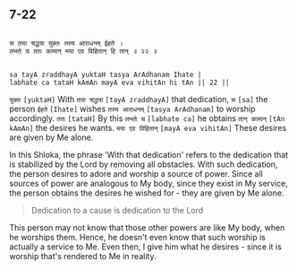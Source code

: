 ## 7-22


```shloka-sa

स तया श्रद्धया युक्तः तस्य आराधनम् ईहते ।
लभते च ततः कामान् मया एव विहितान् हि तान् ॥ २२ ॥

```
```shloka-sa-hk

sa tayA zraddhayA yuktaH tasya ArAdhanam Ihate |
labhate ca tataH kAmAn mayA eva vihitAn hi tAn || 22 ||

```
`युक्तः` `[yuktaH]` With `तया श्रद्धया` `[tayA zraddhayA]` that dedication, `स` `[sa]` the person `ईहते` `[Ihate]` wishes `तस्य आराधनम्` `[tasya ArAdhanam]` to worship accordingly. `ततः` `[tataH]` By this `लभते च` `[labhate ca]` he obtains `तान् कामान्` `[tAn kAmAn]` the desires he wants. `मया एव विहितान्` `[mayA eva vihitAn]` These desires are given by Me alone.

In this Shloka, the phrase 'With that dedication' refers to the dedication that is stabilized by the Lord by removing all obstacles. With such dedication, the person desires to adore and worship a source of power. Since all sources of power are analogous to My body, since they exist in My service, the person obtains the desires he wished for - they are given by Me alone.



<a name='applnote_127'></a>
> Dedication to a cause is dedication to the Lord



This person may not know that those other powers are like My body, when he worships them. Hence, he doesn't even know that such worship is actually a service to Me. Even then, I give him what he desires - since it is worship that's rendered to Me in reality.


